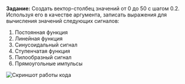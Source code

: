 **Задание:**
Создать вектор-столбец значений от 0 до 50 с шагом 0.2. Используя его в качестве аргумента, записать выражения для вычисления значений следующих сигналов:
1. Постоянная функция
2. Линейная функция
3. Синусоидальный сигнал
4. Ступенчатая функция
5. Пилообразный сигнал
6. Прямоугольные импульсы

![Скриншот работы кода](https://github.com/user-attachments/assets/72d2d501-2083-4576-8185-0e0fa59d73d6)
